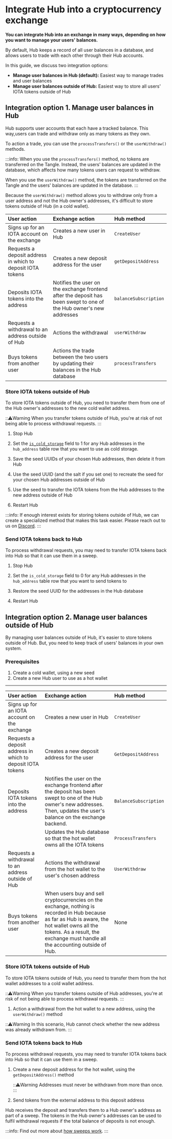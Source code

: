 # Integrate Hub into a cryptocurrency exchange

**You can integrate Hub into an exchange in many ways, depending on how you want to manage your users' balances.**

By default, Hub keeps a record of all user balances in a database, and allows users to trade with each other through their Hub accounts.

In this guide, we discuss two integration options:

- **Manage user balances in Hub (default):** Easiest way to manage trades and user balances
- **Manage user balances outside of Hub:** Easiest way to store all users' IOTA tokens outside of Hub

## Integration option 1. Manage user balances in Hub

Hub supports user accounts that each have a tracked balance. This way,users can trade and withdraw only as many tokens as they own.

To action a trade, you can use the `processTransfers()` or the `userWithdraw()` methods.

:::info:
When you use the `processTransfers()` method, no tokens are transferred on the Tangle. Instead, the users' balances are updated in the database, which affects how many tokens users can request to withdraw.

When you use the `userWithdraw()` method, the tokens are transferred on the Tangle and the users' balances are updated in the database.
:::

Because the `userWithdraw()` method allows you to withdraw only from a user address and not the Hub owner's addresses, it's difficult to store tokens outside of Hub (in a cold wallet).

|**User action**|**Exchange action**|**Hub method**|
|:----------|:--------------|:-----------|
|Signs up for an IOTA account on the exchange|Creates a new user in Hub| `CreateUser`|
|Requests a deposit address in which to deposit IOTA tokens|Creates a new deposit address for the user|`getDepositAddress`|
|Deposits IOTA tokens into the address|Notifies the user on the exchange frontend after the deposit has been swept to one of the Hub owner's new addresses| `balanceSubscription`|
|Requests a withdrawal to an address outside of Hub|Actions the withdrawal|`userWithdraw`|
|Buys tokens from another user|Actions the trade between the two users by updating their balances in the Hub database|`processTransfers`|

### Store IOTA tokens outside of Hub

To store IOTA tokens outside of Hub, you need to transfer them from one of the Hub owner's addresses to the new cold wallet address.

:::warning:Warning
When you transfer tokens outside of Hub, you're at risk of not being able to process withdrawal requests.
:::

1. Stop Hub

2. Set the [`is_cold_storage`](../references/database-tables.md#hub_address) field to 1 for any Hub addresses in the `hub_address` table row that you want to use as cold storage.

3. Save the seed UUIDs of your chosen Hub addresses, then delete it from Hub

4. Use the seed UUID (and the salt if you set one) to recreate the seed for your chosen Hub addresses outside of Hub

5. Use the seed to transfer the IOTA tokens from the Hub addresses to the new address outside of Hub

6. Restart Hub

:::info:
If enough interest exists for storing tokens outside of Hub, we can create a specialized method that makes this task easier. Please reach out to us on [Discord](https://discord.iota.org).
:::

### Send IOTA tokens back to Hub

To process withdrawal requests, you may need to transfer IOTA tokens back into Hub so that it can use them in a sweep.

1. Stop Hub

2. Set the `is_cold_storage` field to 0 for any Hub addresses in the `hub_address` table row that you want to send tokens to

3. Restore the seed UUID for the addresses in the Hub database

4. Restart Hub

## Integration option 2. Manage user balances outside of Hub

By managing user balances outside of Hub, it's easier to store tokens outside of Hub. But, you need to keep track of users' balances in your own system.

### Prerequisites

1. Create a cold wallet, using a new seed
2. Create a new Hub user to use as a hot wallet

---

|**User action**|**Exchange action**|**Hub method**|
|:----------|:--------------|:-----------|
|Signs up for an IOTA account on the exchange|Creates a new user in Hub| `CreateUser`|
|Requests a deposit address in which to deposit IOTA tokens|Creates a new deposit address for the user|`GetDepositAddress`|
|Deposits IOTA tokens into the address|Notifies the user on the exchange frontend after the deposit has been swept to one of the Hub owner's new addresses. Then, updates the user's balance on the exchange backend.|`BalanceSubscription`|
| |Updates the Hub database so that the hot wallet owns all the IOTA tokens|`ProcessTransfers`|
|Requests a withdrawal to an address outside of Hub|Actions the withdrawal from the hot wallet to the user's chosen address|`UserWithdraw`|
|Buys tokens from another user|When users buy and sell cryptocurrencies on the exchange, nothing is recorded in Hub because as far as Hub is aware, the hot wallet owns all the tokens. As a result, the exchange must handle all the accounting outside of Hub.|None|

### Store IOTA tokens outside of Hub

To store IOTA tokens outside of Hub, you need to transfer them from the hot wallet addresses to a cold wallet address.

:::warning:Warning
When you transfer tokens outside of Hub addresses, you're at risk of not being able to process withdrawal requests.
:::

1. Action a withdrawal from the hot wallet to a new address, using the `userWithdraw()` method

  :::warning:Warning
  In this scenario, Hub cannot check whether the new address was already withdrawn from.
  :::

### Send IOTA tokens back to Hub

To process withdrawal requests, you may need to transfer IOTA tokens back into Hub so that it can use them in a sweep.

1. Create a new deposit address for the hot wallet, using the `getDepositAddress()` method

   :::warning:Warning
   Addresses must never be withdrawn from more than once.
   :::

2. Send tokens from the external address to this deposit address

Hub receives the deposit and transfers them to a Hub owner's address as part of a sweep. The tokens in the Hub owner's addresses can be used to fulfil withdrawal requests if the total balance of deposits is not enough.

:::info:
Find out more about [how sweeps work](../concepts/sweeps.md).
:::